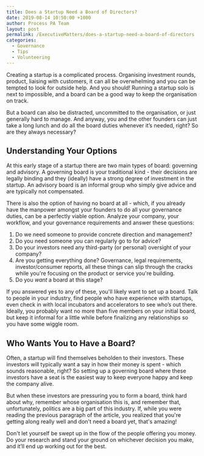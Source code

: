 ```yaml
---
title: Does a Startup Need a Board of Directors?
date: 2019-08-14 10:50:00 +1000
author: Process PA Team
layout: post
permalink: /ExecutiveMatters/does-a-startup-need-a-board-of-directors
categories:
  - Governance
  - Tips
  - Volunteering
---
```


Creating a startup is a complicated process. Organising investment rounds, product, liaising with customers, it can all be overwhelming and you can be tempted to look for outside help. And you should\! Running a startup solo is next to impossible, and a board can be a good way to keep the organisation on track.

But a board can also be distracted, uncommitted to the organisation, or just generally hard to manage. And anyway, you and the other founders can just take a long lunch and do all the board duties whenever it’s needed, right? So are they always necessary?

## **Understanding Your Options**

At this early stage of a startup there are two main types of board: governing and advisory. A governing board is your traditional kind - their decisions are legally binding and they (ideally) have a strong degree of investment in the startup. An advisory board is an informal group who simply give advice and are typically not compensated.

There is also the option of having no board at all - which, if you already have the manpower amongst your founders to do all your governance duties, can be a perfectly viable option. Analyze your company, your workflow, and your governance requirements and answer these questions:&nbsp;

1. Do we need someone to provide concrete direction and management?
2. Do you need someone you can regularly go to for advice?
3. Do your investors need any third-party (or personal) oversight of your company?&nbsp;
4. Are you getting everything done? Governance, legal requirements, investor/consumer reports, all these things can slip through the cracks while you're focusing on the product or service you're building.
5. Do you *want* a board at this stage?

If you answered yes to any of these, you'll likely want to set up a board. Talk to people in your industry, find people who have experience with startups, even check in with local incubators and accelerators to see who’s out there. Ideally, you probably want no more than five members on your initial board, but keep it informal for a little while before finalizing any relationships so you have some wiggle room.&nbsp;

## **Who Wants You to Have a Board?**

Often, a startup will find themselves beholden to their investors. These investors will typically want a say in how their money is spent - which sounds reasonable, right? So setting up a governing board where these investors have a seat is the easiest way to keep everyone happy and keep the company alive.

But when these investors are pressuring you to form a board, think hard about why, remember whose organisation this is, and remember that, unfortunately, politics are a big part of this industry. If, while you were reading the previous paragraph of the article, you realized that you're getting along really well and don't need a board yet, that's amazing\!

Don't let yourself be swept up in the flow of the people offering you money. Do your research and stand your ground on whichever decision you make, and it’ll end up working out for the best.